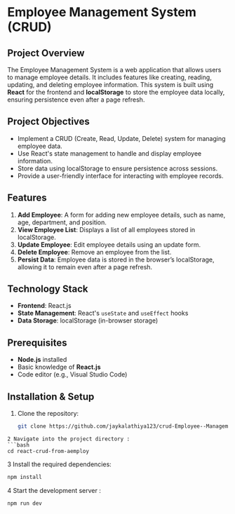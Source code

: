 # Employee Management System (CRUD)

## Project Overview
The Employee Management System is a web application that allows users to manage employee details. It includes features like creating, reading, updating, and deleting employee information. This system is built using **React** for the frontend and **localStorage** to store the employee data locally, ensuring persistence even after a page refresh.

## Project Objectives
- Implement a CRUD (Create, Read, Update, Delete) system for managing employee data.
- Use React's state management to handle and display employee information.
- Store data using localStorage to ensure persistence across sessions.
- Provide a user-friendly interface for interacting with employee records.

## Features
1. **Add Employee**: A form for adding new employee details, such as name, age, department, and position.
2. **View Employee List**: Displays a list of all employees stored in localStorage.
3. **Update Employee**: Edit employee details using an update form.
4. **Delete Employee**: Remove an employee from the list.
5. **Persist Data**: Employee data is stored in the browser’s localStorage, allowing it to remain even after a page refresh.

## Technology Stack
- **Frontend**: React.js
- **State Management**: React's `useState` and `useEffect` hooks
- **Data Storage**: localStorage (in-browser storage)

## Prerequisites
- **Node.js** installed
- Basic knowledge of **React.js**
- Code editor (e.g., Visual Studio Code)

## Installation & Setup
1. Clone the repository:
   ```bash
   git clone https://github.com/jaykalathiya123/crud-Employee--Management-from-react-.git
  ```
2 Navigate into the project directory :
```bash
cd react-crud-from-aemploy
```

3 Install the required dependencies:
```bash
npm install
```

4 Start the development server :
```bash
npm run dev
```

